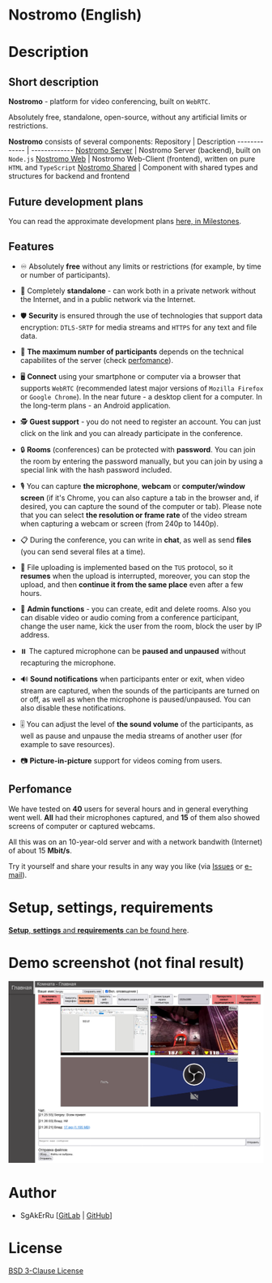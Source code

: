 # Nostromo (English)

# Description

## Short description

**Nostromo** - platform for video conferencing, built on `WebRTC`. 

Absolutely free, standalone, open-source, without any artificial limits or restrictions.

**Nostromo** consists of several components:
Repository                                                     | Description
-------------                                                  | -------------
[Nostromo Server](https://gitlab.com/SgAkErRu/nostromo)        | Nostromo Server (backend), built on `Node.js`
[Nostromo Web](https://gitlab.com/SgAkErRu/nostromo-web)       | Nostromo Web-Client (frontend), written on pure `HTML` and `TypeScript`
[Nostromo Shared](https://gitlab.com/SgAkErRu/nostromo-shared) | Component with shared types and structures for backend and frontend

## Future development plans

You can read the approximate development plans [here, in Milestones](https://gitlab.com/SgAkErRu/nostromo/-/milestones).

## Features

- ♾️ Absolutely **free** without any limits or restrictions (for example, by time or number of participants).

- 🏢 Completely **standalone** - can work both in a private network without the Internet, and in a public network via the Internet.

- 🛡️ **Security** is ensured through the use of technologies that support data encryption: `DTLS-SRTP` for media streams and `HTTPS` for any text and file data.

- 🤨 **The maximum number of participants** depends on the technical capabilites of the server (check [perfomance](#perfomance)).

- 🖥️ **Connect** using your smartphone or computer via a browser that supports `WebRTC` (recommended latest major versions of `Mozilla Firefox` or `Google Chrome`). In the near future - a desktop client for a computer. In the long-term plans - an Android application.

- 🕵️ **Guest support** - you do not need to register an account. You can just click on the link and you can already participate in the conference.

- 🔒 **Rooms** (conferences) can be protected with **password**. You can join the room by entering the password manually, but you can join by using a special link with the hash password included.

- 🎙️ You can capture **the microphone**, **webcam** or **computer/window screen** (if it's Chrome, you can also capture a tab in the browser and, if desired, you can capture the sound of the computer or tab). Please note that you can select **the resolution or frame rate** of the video stream when capturing a webcam or screen (from 240p to 1440p).

- 📋 During the conference, you can write in **chat**, as well as send **files** (you can send several files at a time).

- 📎 File uploading is implemented based on the `TUS` protocol, so it **resumes** when the upload is interrupted, moreover, you can stop the upload, and then **continue it from the same place** even after a few hours.

- 🔨 **Admin functions** - you can create, edit and delete rooms. Also you can disable video or audio coming from a conference participant, change the user name, kick the user from the room, block the user by IP address.

- ⏸️ The captured microphone can be **paused and unpaused** without recapturing the microphone.

- 🔊 **Sound notifications** when participants enter or exit, when video stream are captured, when the sounds of the participants are turned on or off, as well as when the microphone is paused/unpaused. You can also disable these notifications.

- 🎚️ You can adjust the level of **the sound volume** of the participants, as well as pause and unpause the media streams of another user (for example to save resources).

- 📷 **Picture-in-picture** support for videos coming from users.


## Perfomance

We have tested on **40** users for several hours and in general everything went well. **All** had their microphones captured, and **15** of them also showed screens of computer or captured webcams.

All this was on an 10-year-old server and with a network bandwith (Internet) of about 15 **Mbit/s**.

Try it yourself and share your results in any way you like (via [Issues](https://gitlab.com/SgAkErRu/nostromo/-/issues) or [e-mail](https://gitlab.com/SgAkErRu)).

# Setup, settings, requirements

[**Setup**, **settings** and **requirements** can be found here](/docs/SETUP-EN.md).

# Demo screenshot (not final result)
![Nostromo demo screenshot](nostromo-demo-screenshot.png)

# Author

- SgAkErRu [[GitLab](https://gitlab.com/SgAkErRu) | [GitHub](https://github.com/SgAkErRu)]

# License

[BSD 3-Clause License](/LICENSE)